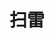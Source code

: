 <script setup>
import MineSweeper from '../components/MineSweeper.vue'
</script>
# 扫雷

<br>

<MineSweeper />
